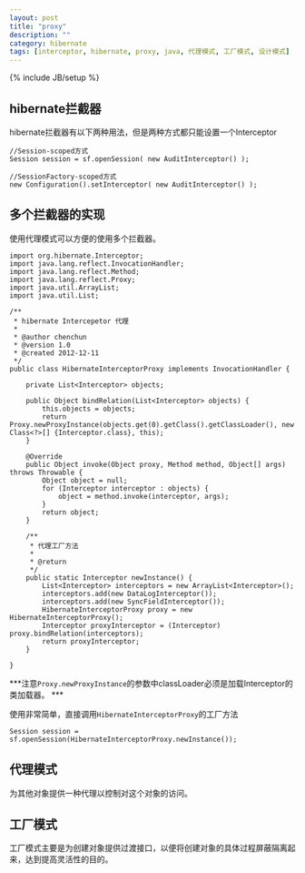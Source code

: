 ```yaml
---
layout: post
title: "proxy"
description: ""
category: hibernate
tags: [interceptor, hibernate, proxy, java, 代理模式, 工厂模式, 设计模式]
---
```

{% include JB/setup %}

## hibernate拦截器

hibernate拦截器有以下两种用法，但是两种方式都只能设置一个Interceptor

	//Session-scoped方式
	Session session = sf.openSession( new AuditInterceptor() );
	
	//SessionFactory-scoped方式
	new Configuration().setInterceptor( new AuditInterceptor() );
	
## 多个拦截器的实现

使用代理模式可以方便的使用多个拦截器。

	import org.hibernate.Interceptor;    
    import java.lang.reflect.InvocationHandler;
    import java.lang.reflect.Method;
    import java.lang.reflect.Proxy;
    import java.util.ArrayList;
    import java.util.List;
    
    /**
     * hibernate Intercepetor 代理
     * 
     * @author chenchun
     * @version 1.0
     * @created 2012-12-11
     */
    public class HibernateInterceptorProxy implements InvocationHandler {
    
        private List<Interceptor> objects;
    
        public Object bindRelation(List<Interceptor> objects) {
            this.objects = objects;
            return Proxy.newProxyInstance(objects.get(0).getClass().getClassLoader(), new Class<?>[] {Interceptor.class}, this);
        }
    
        @Override
        public Object invoke(Object proxy, Method method, Object[] args) throws Throwable {
            Object object = null;
            for (Interceptor interceptor : objects) {
                object = method.invoke(interceptor, args);
            }
            return object;
        }
    
        /**
         * 代理工厂方法
         *
         * @return
         */
        public static Interceptor newInstance() {
            List<Interceptor> interceptors = new ArrayList<Interceptor>();
            interceptors.add(new DataLogInterceptor());
            interceptors.add(new SyncFieldInterceptor());
            HibernateInterceptorProxy proxy = new HibernateInterceptorProxy();
            Interceptor proxyInterceptor = (Interceptor) proxy.bindRelation(interceptors);
            return proxyInterceptor;
        }
    
    }
    
***注意`Proxy.newProxyInstance`的参数中classLoader必须是加载Interceptor的类加载器。    ***

使用非常简单，直接调用`HibernateInterceptorProxy`的工厂方法

	Session session = sf.openSession(HibernateInterceptorProxy.newInstance());
    
## 代理模式

为其他对象提供一种代理以控制对这个对象的访问。

## 工厂模式

工厂模式主要是为创建对象提供过渡接口，以便将创建对象的具体过程屏蔽隔离起来，达到提高灵活性的目的。
	

